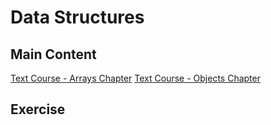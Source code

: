 # Data Structures

## Main Content

[Text Course - Arrays Chapter](https://gitbookio.gitbooks.io/javascript/content/arrays/) [Text Course - Objects Chapter](https://gitbookio.gitbooks.io/javascript/content/objects/)

## Exercise

